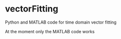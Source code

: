 # vectorFitting
Python and MATLAB code for time domain vector fitting

At the moment only the MATLAB code works
